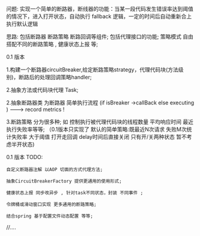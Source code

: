 

问题: 实现一个简单的断路器，断线器的功能：当某一段代码发生错误率达到阈值的情况下，进入打开状态，自动执行 fallback 逻辑，一定的时间后自动重新合上执行默认逻辑

思路: 包括断路器 断路策略 断路回调等组件; 包括代理接口的功能; 策略模式 自由搭配不同的断路策略 , 健康状态上报 等;

0.1 版本

1.构建一个断路器circuitBreaker,给定断路策略strategy，代理代码块(方法级别)，断路后的处理回调策略handler;

2.抽象方法或代码块代理 Task;

2.抽象断路器类 为断路器 简单执行流程 (if isBreaker ->callBack else executing ) ---> record metrics !

3.断路策略 分为很多种; 如 控制执行被代理代码块的线程数量 平均响应时间 最近执行失败率等等; （0.1版本只实现了 默认的简单策略:既最近N次请求 失败M次统计失败率 大于阈值 打开走回调 delay时间后直接关闭 只有开/关两种状态 暂不考虑半开状态)

0.1 版本 TODO:

    自定义断路器注解 以AOP 切面的方式代理方法;

    抽象CircuitBreakerFactory 提供更通用的使用形式;

    健康状态上报 同步改异步 , 针对task不同状态，封装 不同事件 ;

    令牌桶或滑动窗口实现 更多通用的断路策略;

    结合spring 基于配置文件动态配置 等等;

//....

